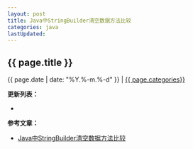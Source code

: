 ```yaml
---
layout: post
title: Java中StringBuilder清空数据方法比较
categories: java
lastUpdated:
---
```


## {{ page.title }}

{{ page.date | date: "%Y.%-m.%-d" }} | <a href="/archive#{{ page.categories }}">{{ page.categories}}</a>

  


**更新列表：**

*



**参考文章：**

* [Java中StringBuilder清空数据方法比较][1]


[1]: http://blog.csdn.net/stimgo/article/details/53770376